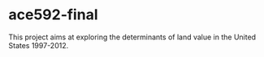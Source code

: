 # ace592-final
This project aims at exploring the determinants of land value in the United States 1997-2012. 
